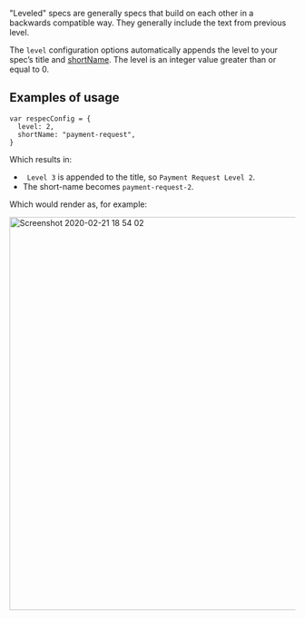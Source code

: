 "Leveled" specs are generally specs that build on each other in a backwards compatible way. They generally include the text from previous level.  

The `level` configuration options automatically appends the level to your spec’s title and [shortName](https://github.com/w3c/respec/wiki/shortName). The level is an integer value greater than or equal to 0.

## Examples of usage

```JS
var respecConfig = {
  level: 2,
  shortName: "payment-request",
}
```

Which results in: 

* ` Level 3` is appended to the title, so `Payment Request Level 2`. 
* The short-name becomes `payment-request-2`.

Which would render as, for example: 

<img width="693" alt="Screenshot 2020-02-21 18 54 02" src="https://user-images.githubusercontent.com/870154/75014932-91dd6c80-54db-11ea-8890-08ab2f6ac7c3.png">
